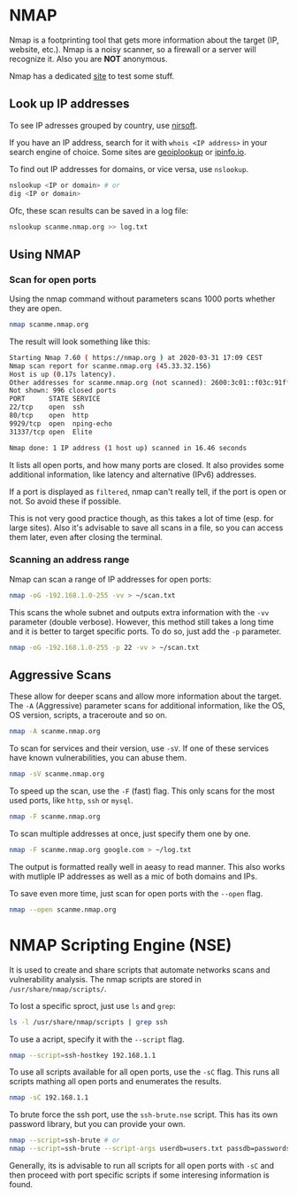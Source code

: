 
# NMAP

Nmap is a footprinting tool that gets more information about the target (IP, website, etc.).
Nmap is a noisy scanner, so a firewall or a server will recognize it.
Also you are __NOT__ anonymous.

Nmap has a dedicated [site](http://scanme.nmap.org/) to test some stuff.



## Look up IP addresses

To see IP adresses grouped by country, use [nirsoft](https://www.nirsoft.net/countryip/).

If you have an IP address, search for it with `whois <IP address>` in your search engine of choice.
Some sites are [geoiplookup](http://geoiplookup.net) or [ipinfo.io](http://geoiplookup.net).

To find out IP addresses for domains, or vice versa, use `nslookup`.

```sh
nslookup <IP or domain> # or
dig <IP or domain>
```

Ofc, these scan results can be saved in a log file:

```sh
nslookup scanme.nmap.org >> log.txt
```

## Using NMAP

### Scan for open ports

Using the nmap command without parameters scans 1000 ports whether they are open.

```sh
nmap scanme.nmap.org
```
The result will look something like this:

```sh
Starting Nmap 7.60 ( https://nmap.org ) at 2020-03-31 17:09 CEST
Nmap scan report for scanme.nmap.org (45.33.32.156)
Host is up (0.17s latency).
Other addresses for scanme.nmap.org (not scanned): 2600:3c01::f03c:91ff:fe18:bb2f
Not shown: 996 closed ports
PORT      STATE SERVICE
22/tcp    open  ssh
80/tcp    open  http
9929/tcp  open  nping-echo
31337/tcp open  Elite

Nmap done: 1 IP address (1 host up) scanned in 16.46 seconds
```

It lists all open ports, and how many ports are closed. It also provides some additional information, like latency and alternative (IPv6) addresses.

If a port is displayed as `filtered`, nmap can't really tell, if the port is open or not. So avoid these if possible.

This is not very good practice though, as this takes a lot of time (esp. for large sites).
Also it's advisable to save all scans in a file, so you can access them later, even after closing the terminal.

### Scanning an address range

Nmap can scan a range of IP addresses for open ports:

```sh
nmap -oG -192.168.1.0-255 -vv > ~/scan.txt
```

This scans the whole subnet and outputs extra information with the `-vv` parameter (double verbose).
However, this method still takes a long time and it is better to target specific ports.
To do so, just add the `-p` parameter.

```sh
nmap -oG -192.168.1.0-255 -p 22 -vv > ~/scan.txt
```

## Aggressive Scans

These allow for deeper scans and allow more information about the target.
The `-A` (Aggressive) parameter scans for additional information, like the OS, OS version, scripts, a traceroute and so on.

```sh
nmap -A scanme.nmap.org
```

To scan for services and their version, use `-sV`. If one of these services have known vulnerabilities, you can abuse them.

```sh
nmap -sV scanme.nmap.org
```

To speed up the scan, use the `-F` (fast) flag. This only scans for the most used ports, like `http`, `ssh` or `mysql`.

```sh
nmap -F scanme.nmap.org
```

To scan multiple addresses at once, just specify them one by one.

```sh
nmap -F scanme.nmap.org google.com > ~/log.txt
```

The output is formatted really well in aeasy to read manner. This also works with mutliple IP addresses as well as a mic of both domains and IPs.

To save even more time, just scan for open ports with the `--open` flag.

```sh
nmap --open scanme.nmap.org
```

# NMAP Scripting Engine (NSE)

It is used to create and share scripts that automate networks scans and vulnerability analysis.
The nmap scripts are stored in `/usr/share/nmap/scripts/`.

To lost a specific sproct, just use `ls` and `grep`:

```sh
ls -l /usr/share/nmap/scripts | grep ssh
```

To use a acript, specify it with the `--script` flag.

```sh
nmap --script=ssh-hostkey 192.168.1.1
```

To use all scripts available for all open ports, use the `-sC` flag.
This runs all scripts mathing all open ports and enumerates the results.

```sh
nmap -sC 192.168.1.1
```

To brute force the ssh port, use the `ssh-brute.nse` script. This has its own password library, but you can provide your own.

```sh
nmap --script=ssh-brute # or
nmap --script=ssh-brute --script-args userdb=users.txt passdb=passwords.txt
```

Generally, its is advisable to run all scripts for all open ports with `-sC` and then proceed with port specific scripts if some interesing information is found.
